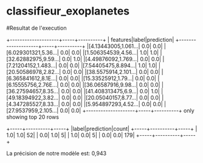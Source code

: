# classifieur_exoplanetes
#Resultat de l'execution

+--------------------+-----+----------+
|            features|label|prediction|
+--------------------+-----+----------+
|[4.13443005,1.061...|  0.0|       0.0|
|[6.029301321,5.36...|  0.0|       0.0|
|[1.506354539,4.56...|  1.0|       1.0|
|[32.62882975,9.59...|  0.0|       1.0|
|[4.49876092,1.769...|  0.0|       0.0|
|[7.21204152,1.483...|  0.0|       0.0|
|[7.54405475,8.894...|  1.0|       1.0|
|[20.50586978,2.82...|  0.0|       0.0|
|[38.5575914,2.101...|  0.0|       0.0|
|[6.365841612,8.1E...|  0.0|       0.0|
|[15.33525912,1.79...|  0.0|       0.0|
|[6.15555756,2.76E...|  0.0|       0.0|
|[36.06587916,9.98...|  0.0|       0.0|
|[36.27594657,8.35...|  0.0|       0.0|
|[41.408313475,6.9...|  0.0|       1.0|
|[49.18394922,3.82...|  0.0|       0.0|
|[20.05040157,8.77...|  0.0|       0.0|
|[4.347285527,8.33...|  0.0|       0.0|
|[5.954897293,4.52...|  0.0|       0.0|
|[27.9537959,2.105...|  0.0|       0.0|
+--------------------+-----+----------+
only showing top 20 rows

+-----+----------+-----+
|label|prediction|count|
+-----+----------+-----+
|  1.0|       1.0|   52|
|  0.0|       1.0|    5|
|  1.0|       0.0|    5|
|  0.0|       0.0|  179|
+-----+----------+-----+

La précision de notre modèle est: 0,943

